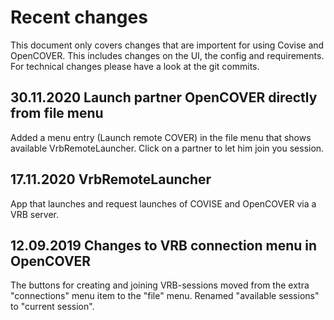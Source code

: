 
Recent changes
====================

This document only covers changes that are importent for using Covise and OpenCOVER. This includes changes on the UI, the config and requirements.
For technical changes please have a look at the git commits.

30.11.2020 Launch partner OpenCOVER directly from file menu
-----------------------------------------------------------
Added a menu entry (Launch remote COVER) in the file menu that shows available VrbRemoteLauncher. Click on a partner to let him join you session.


17.11.2020 VrbRemoteLauncher 
----------------------------
App that launches and request launches of COVISE and OpenCOVER via a VRB server.

12.09.2019 Changes to VRB connection menu in OpenCOVER
-------

The buttons for creating and joining VRB-sessions moved from the extra "connections" menu item to the "file" menu. Renamed "available sessions" to "current session".



